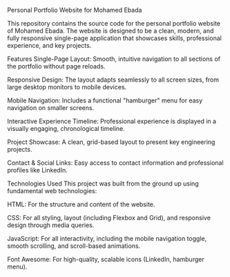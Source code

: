 Personal Portfolio Website for Mohamed Ebada

This repository contains the source code for the personal portfolio website of Mohamed Ebada. The website is designed to be a clean, modern, and fully responsive single-page application that showcases skills, professional experience, and key projects.

Features
Single-Page Layout: Smooth, intuitive navigation to all sections of the portfolio without page reloads.

Responsive Design: The layout adapts seamlessly to all screen sizes, from large desktop monitors to mobile devices.

Mobile Navigation: Includes a functional "hamburger" menu for easy navigation on smaller screens.

Interactive Experience Timeline: Professional experience is displayed in a visually engaging, chronological timeline.

Project Showcase: A clean, grid-based layout to present key engineering projects.

Contact & Social Links: Easy access to contact information and professional profiles like LinkedIn.

Technologies Used
This project was built from the ground up using fundamental web technologies:

HTML: For the structure and content of the website.

CSS: For all styling, layout (including Flexbox and Grid), and responsive design through media queries.

JavaScript: For all interactivity, including the mobile navigation toggle, smooth scrolling, and scroll-based animations.

Font Awesome: For high-quality, scalable icons (LinkedIn, hamburger menu).

